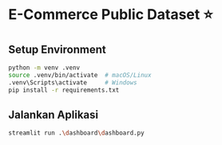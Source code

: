 # E-Commerce Public Dataset ⭐

## Setup Environment
```sh
python -m venv .venv
source .venv/bin/activate  # macOS/Linux
.venv\Scripts\activate     # Windows
pip install -r requirements.txt
```

## Jalankan Aplikasi
```sh
streamlit run .\dashboard\dashboard.py
```

